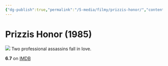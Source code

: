 ```yaml
---
{"dg-publish":true,"permalink":"/5-media/filmy/prizzis-honor/","contentClasses":"movie","tags":["to-watch","фильм","#Comedy","#Crime","#Drama"],"created":"2024-01-20T01:37:24.204+03:00","updated":"2024-01-20T01:55:02.190+03:00"}
---
```


# Prizzis Honor (1985)
![](https://m.media-amazon.com/images/M/MV5BZmVmOGIzNDUtODYwZi00NWI2LTlhOGQtNmU1ZjU2OGFiOTRlXkEyXkFqcGdeQXVyMTAwMzUyOTc@._V1_SX300.jpg)
Two professional assassins fall in love.

**6.7** on [IMDB](https://www.imdb.com/title/tt0089841)
